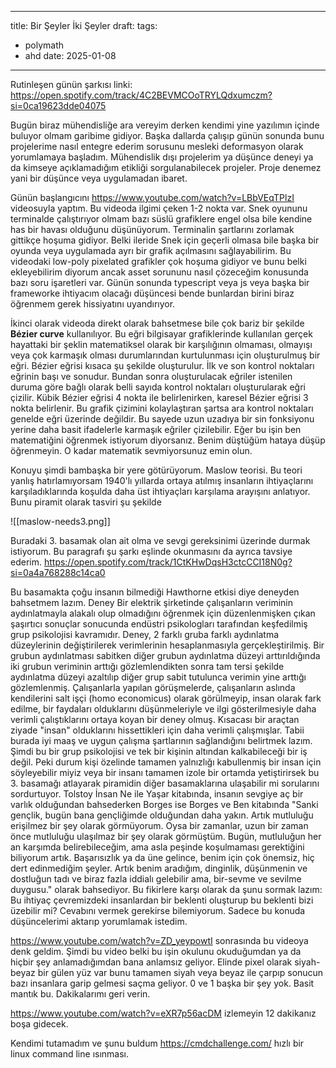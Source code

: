 
---
title:  Bir Şeyler İki Şeyler
draft: 
tags:
  - polymath
  - ahd
date: 2025-01-08
---

Rutinleşen günün şarkısı linki: https://open.spotify.com/track/4C2BEVMCOoTRYLQdxumczm?si=0ca19623dde04075

Bugün biraz mühendisliğe ara vereyim derken kendimi yine yazılımın içinde buluyor olmam garibime gidiyor. Başka dallarda çalışıp günün sonunda bunu projelerime nasıl entegre ederim sorusunu mesleki deformasyon olarak yorumlamaya başladım. Mühendislik dışı projelerim ya düşünce deneyi ya da kimseye açıklamadığım etikliği sorgulanabilecek projeler. Proje denemez yani bir düşünce veya uygulamadan ibaret. 

Günün başlangıcını 
https://www.youtube.com/watch?v=LBbVEqTPlzI videosuyla yaptım. Bu videoda ilgimi çeken 1-2 nokta var. Snek oyununu terminalde çalıştırıyor olmam bazı süslü grafiklere engel olsa bile kendine has bir havası olduğunu düşünüyorum. Terminalin şartlarını zorlamak gittikçe hoşuma gidiyor. Belki ileride Snek için geçerli olmasa bile başka bir oyunda veya uygulamada ayrı bir grafik açılmasını sağlayabilirim. Bu videodaki low-poly pixelated grafikler çok hoşuma gidiyor ve bunu belki ekleyebilirim diyorum ancak asset sorununu nasıl çözeceğim konusunda bazı soru işaretleri var. Günün sonunda typescript veya js veya başka bir frameworke ihtiyacım olacağı düşüncesi bende bunlardan birini biraz öğrenmem gerek hissiyatını uyandırıyor. 

İkinci olarak videoda direkt olarak bahsetmese bile çok bariz bir şekilde **Bézier curve** kullanılıyor. Bu eğri bilgisayar grafiklerinde kullanılan gerçek hayattaki bir şeklin matematiksel olarak bir karşılığının olmaması, olmayışı veya çok karmaşık olması durumlarından kurtulunması için oluşturulmuş bir eğri. Bézier eğrisi kısaca şu şekilde oluşturulur. İlk ve son kontrol noktaları eğrinin başı ve sonudur. Bundan sonra oluşturulacak eğriler istenilen duruma göre bağlı olarak belli sayıda kontrol noktaları oluşturularak eğri çizilir. Kübik Bézier eğrisi 4 nokta ile belirlenirken, karesel Bézier eğrisi 3 nokta belirlenir. Bu grafik çizimini kolaylaştıran şartsa ara kontrol noktaları genelde eğri üzerinde değildir. Bu sayede uzun uzadıya bir sin fonksiyonu yerine daha basit ifadelerle karmaşık eğriler çizilebilir. Eğer bu işin ben matematiğini öğrenmek istiyorum diyorsanız. 
Benim düştüğüm hataya düşüp öğrenmeyin. O kadar matematik sevmiyorsunuz emin olun.

Konuyu şimdi bambaşka bir yere götürüyorum. Maslow teorisi. Bu teori yanlış hatırlamıyorsam 1940'lı yıllarda ortaya atılmış insanların ihtiyaçlarını karşıladıklarında koşulda daha üst ihtiyaçları karşılama arayışını anlatıyor. Bunu piramit olarak tasviri şu şekilde 

![[maslow-needs3.png]]

Buradaki 3. basamak olan ait olma ve sevgi gereksinimi üzerinde durmak istiyorum. Bu paragrafı şu şarkı eşlinde okunmasını da ayrıca tavsiye ederim. https://open.spotify.com/track/1CtKHwDqsH3ctcCCI18N0g?si=0a4a768288c14ca0

Bu basamakta çoğu insanın bilmediği Hawthorne etkisi diye deneyden bahsetmem lazım. Deney Bir elektrik şirketinde çalışanların veriminin aydınlatmayla alakalı olup olmadığını öğrenmek için düzenlenmişken çıkan şaşırtıcı sonuçlar sonucunda endüstri psikologları tarafından keşfedilmiş grup psikolojisi kavramıdır.  Deney, 2 farklı gruba farklı aydınlatma düzeylerinin değiştirilerek verimlerinin hesaplanmasıyla gerçekleştirilmiş. Bir grubun aydınlatması sabitken diğer grubun aydınlatma düzeyi arttırıldığında iki grubun veriminin arttığı gözlemlendikten sonra tam tersi şekilde aydınlatma düzeyi azaltılıp diğer grup sabit tutulunca verimin yine arttığı gözlemlenmiş. Çalışanlarla yapılan görüşmelerde, çalışanların aslında kendilerini salt işçi (homo economicus) olarak görülmeyip, insan olarak fark edilme, bir faydaları olduklarını düşünmeleriyle ve ilgi gösterilmesiyle daha verimli çalıştıklarını ortaya koyan bir deney olmuş. Kısacası bir araçtan ziyade "insan" olduklarını hissettikleri için daha verimli çalışmışlar. Tabii burada iyi maaş ve uygun çalışma şartlarının sağlandığını belirtmek lazım. Şimdi bu bir grup psikolojisi ve tek bir kişinin altından kalkabileceği bir iş değil. Peki durum kişi özelinde tamamen yalnızlığı kabullenmiş bir insan için söyleyebilir miyiz veya bir insanı tamamen izole bir ortamda yetiştirirsek bu 3. basamağı atlayarak piramidin diğer basamaklarına ulaşabilir mi sorularını sordurtuyor. Tolstoy İnsan Ne ile Yaşar kitabında, insanın sevgiye aç bir varlık olduğundan bahsederken Borges ise Borges ve Ben kitabında "Sanki gençlik, bugün bana gençliğimde olduğundan daha yakın. Artık mutluluğu erişilmez bir şey olarak görmüyorum. Oysa bir zamanlar, uzun bir zaman önce mutluluğu ulaşılmaz bir şey olarak görmüştüm. Bugün, mutluluğun her an karşımda belirebileceğim, ama asla peşinde koşulmaması gerektiğini biliyorum artık. Başarısızlık ya da üne gelince, benim için çok önemsiz, hiç dert edinmediğim şeyler. Artık benim aradığım, dinginlik, düşünmenin ve dostluğun tadı ve biraz fazla iddialı gelebilir ama, bir-sevme ve sevilme duygusu." olarak bahsediyor. Bu fikirlere karşı olarak da şunu sormak lazım: Bu ihtiyaç çevremizdeki insanlardan bir beklenti oluşturup bu beklenti bizi üzebilir mi? Cevabını vermek gerekirse bilemiyorum. Sadece bu konuda düşüncelerimi aktarıp yorumlamak istedim. 

https://www.youtube.com/watch?v=ZD_yeypowtI sonrasında bu videoya denk geldim. Şimdi bu video belki bu işin okulunu okuduğumdan ya da hiçbir şey anlamadığımdan bana anlamsız geliyor. Elinde pixel olarak siyah-beyaz bir gülen yüz var bunu tamamen siyah veya beyaz ile çarpıp sonucun bazı insanlara garip gelmesi saçma geliyor. 0 ve 1 başka bir şey yok.  Basit mantık bu. Dakikalarımı geri verin.

https://www.youtube.com/watch?v=eXR7p56acDM izlemeyin 12 dakikanız boşa gidecek.

Kendimi tutamadım ve şunu buldum https://cmdchallenge.com/ hızlı bir linux command line ısınması. 